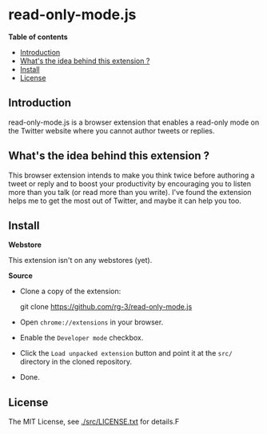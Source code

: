 # read-only-mode.js

**Table of contents**

* <a href='#introduction'>Introduction</a>
* <a href='#the-idea'>What's the idea behind this extension ?</a>
* <a href='#install'>Install</a>
* <a href='#license'>License</a>

## <a id='introduction'>Introduction</a>

read-only-mode.js is a browser extension that enables a read-only mode 
on the Twitter website where you cannot author tweets or replies.

## What's the idea behind this extension ?

This browser extension intends to make you think twice before authoring a 
tweet or reply and to boost your productivity by encouraging you to 
listen more than you talk (or read more than you write). I've found the 
extension helps me to get the most out of Twitter, and maybe it can help 
you too.

## <a id='install'> Install </a>

**Webstore**

This extension isn't on any webstores (yet).

**Source**

 * Clone a copy of the extension:

      git clone https://github.com/rg-3/read-only-mode.js

* Open `chrome://extensions` in your browser.

* Enable the `Developer mode` checkbox.

* Click the `Load unpacked extension` button and point it at 
  the `src/` directory in the cloned repository.

* Done.

## <a id='source'>License</a>

The MIT License, see [./src/LICENSE.txt](./src/LICENSE.txt) for details.F